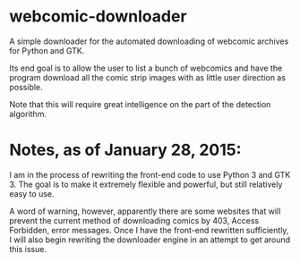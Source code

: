 webcomic-downloader
===================

A simple downloader for the automated downloading of webcomic archives for Python and GTK.

Its end goal is to allow the user to list a bunch of webcomics and have the program download all the comic strip images with as little user direction as possible.

Note that this will require great intelligence on the part of the detection algorithm.

Notes, as of January 28, 2015:
==============================

I am in the process of rewriting the front-end code to use Python 3 and GTK 3. The goal is to make it extremely flexible and powerful, but still relatively easy to use.

A word of warning, however, apparently there are some websites that will prevent the current method of downloading comics by 403, Access Forbidden, error messages. Once I have the front-end rewritten sufficiently, I will also begin rewriting the downloader engine in an attempt to get around this issue.
